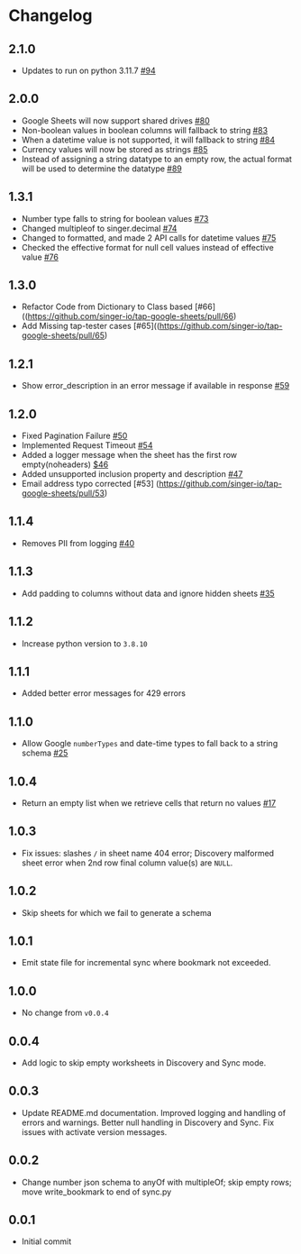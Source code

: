 # Changelog

## 2.1.0
  * Updates to run on python 3.11.7 [#94](https://github.com/singer-io/tap-google-sheets/pull/94)

## 2.0.0
  * Google Sheets will now support shared drives [#80](https://github.com/singer-io/tap-google-sheets/pull/80)
  * Non-boolean values in boolean columns will fallback to string [#83](https://github.com/singer-io/tap-google-sheets/pull/83)
  * When a datetime value is not supported, it will fallback to string [#84](https://github.com/singer-io/tap-google-sheets/pull/84)
  * Currency values will now be stored as strings [#85](https://github.com/singer-io/tap-google-sheets/pull/85)
  * Instead of assigning a string datatype to an empty row, the actual format will be used to determine the datatype [#89](https://github.com/singer-io/tap-google-sheets/pull/89)

## 1.3.1
  * Number type falls to string for boolean values [#73](https://github.com/singer-io/tap-google-sheets/pull/73)
  * Changed multipleof to singer.decimal [#74](https://github.com/singer-io/tap-google-sheets/pull/74)
  * Changed to formatted, and made 2 API calls for datetime values [#75](https://github.com/singer-io/tap-google-sheets/pull/75)
  * Checked the effective format for null cell values instead of effective value [#76](https://github.com/singer-io/tap-google-sheets/pull/76)

## 1.3.0
  * Refactor Code from Dictionary to Class based [#66]((https://github.com/singer-io/tap-google-sheets/pull/66)
  * Add Missing tap-tester cases [#65]((https://github.com/singer-io/tap-google-sheets/pull/65)

## 1.2.1
  * Show error_description in an error message if available in response [#59](https://github.com/singer-io/tap-google-sheets/pull/59)

## 1.2.0
  * Fixed Pagination Failure [#50](https://github.com/singer-io/tap-google-sheets/pull/50)
  * Implemented Request Timeout [#54](https://github.com/singer-io/tap-google-sheets/pull/54)
  * Added a logger message when the sheet has the first row empty(noheaders) [$46](https://github.com/singer-io/tap-google-sheets/pull/46)
  * Added unsupported inclusion property and description [#47](https://github.com/singer-io/tap-google-sheets/pull/47)
  * Email address typo corrected [#53] (https://github.com/singer-io/tap-google-sheets/pull/53)


## 1.1.4
  * Removes PII from logging [#40](https://github.com/singer-io/tap-google-sheets/pull/40)

## 1.1.3
  * Add padding to columns without data and ignore hidden sheets [#35](https://github.com/singer-io/tap-google-sheets/pull/35)

## 1.1.2
  * Increase python version to `3.8.10`

## 1.1.1
  * Added better error messages for 429 errors

## 1.1.0
  * Allow Google `numberTypes` and date-time types to fall back to a string schema [#25](https://github.com/singer-io/tap-google-sheets/pull/25)

## 1.0.4
  * Return an empty list when we retrieve cells that return no values [#17](https://github.com/singer-io/tap-google-sheets/pull/17)

## 1.0.3
  * Fix issues: slashes `/` in sheet name 404 error; Discovery malformed sheet error when 2nd row final column value(s) are `NULL`.

## 1.0.2
  * Skip sheets for which we fail to generate a schema

## 1.0.1
  * Emit state file for incremental sync where bookmark not exceeded.

## 1.0.0
  * No change from `v0.0.4`

## 0.0.4
  * Add logic to skip empty worksheets in Discovery and Sync mode.

## 0.0.3
  * Update README.md documentation. Improved logging and handling of errors and warnings. Better null handling in Discovery and Sync. Fix issues with activate version messages.

## 0.0.2
  * Change number json schema to anyOf with multipleOf; skip empty rows; move write_bookmark to end of sync.py

## 0.0.1
  * Initial commit
